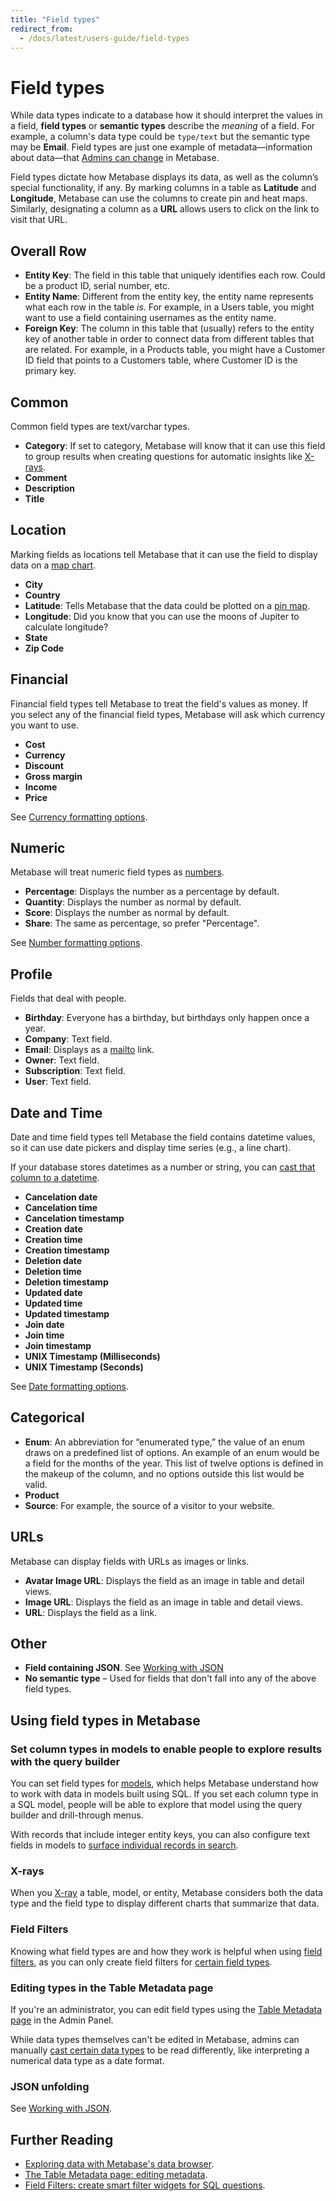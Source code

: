 ```yaml
---
title: "Field types"
redirect_from:
  - /docs/latest/users-guide/field-types
---
```


# Field types

While data types indicate to a database how it should interpret the values in a field, **field types** or **semantic types** describe the _meaning_ of a field. For example, a column's data type could be `type/text` but the semantic type may be **Email**. Field types are just one example of metadata—information about data—that [Admins can change](./metadata-editing.md) in Metabase.

Field types dictate how Metabase displays its data, as well as the column’s special functionality, if any. By marking columns in a table as **Latitude** and **Longitude**, Metabase can use the columns to create pin and heat maps. Similarly, designating a column as a **URL** allows users to click on the link to visit that URL.

## Overall Row

- **Entity Key**: The field in this table that uniquely identifies each row. Could be a product ID, serial number, etc.
- **Entity Name**: Different from the entity key, the entity name represents what each row in the table _is_. For example, in a Users table, you might want to use a field containing usernames as the entity name.
- **Foreign Key**: The column in this table that (usually) refers to the entity key of another table in order to connect data from different tables that are related. For example, in a Products table, you might have a Customer ID field that points to a Customers table, where Customer ID is the primary key.

## Common

Common field types are text/varchar types.

- **Category**: If set to category, Metabase will know that it can use this field to group results when creating questions for automatic insights like [X-rays](../exploration-and-organization/x-rays.md).
- **Comment**
- **Description**
- **Title**

## Location

Marking fields as locations tell Metabase that it can use the field to display data on a [map chart](../questions/sharing/visualizations/map.md).

- **City**
- **Country**
- **Latitude**: Tells Metabase that the data could be plotted on a [pin map](../questions/sharing/visualizations/map.md).
- **Longitude**: Did you know that you can use the moons of Jupiter to calculate longitude?
- **State**
- **Zip Code**

## Financial

Financial field types tell Metabase to treat the field's values as money. If you select any of the financial field types, Metabase will ask which currency you want to use.

- **Cost**
- **Currency**
- **Discount**
- **Gross margin**
- **Income**
- **Price**

See [Currency formatting options](../questions/sharing/visualizations/table.md#currency-formatting-options).

## Numeric

Metabase will treat numeric field types as [numbers](../questions/sharing/visualizations/table.md#number-formatting-options).

- **Percentage**: Displays the number as a percentage by default.
- **Quantity**: Displays the number as normal by default.
- **Score**: Displays the number as normal by default.
- **Share**: The same as percentage, so prefer "Percentage".

See [Number formatting options](../questions/sharing/visualizations/table.md#number-formatting-options).

## Profile

Fields that deal with people.

- **Birthday**: Everyone has a birthday, but birthdays only happen once a year.
- **Company**: Text field.
- **Email**: Displays as a [mailto](https://en.wikipedia.org/wiki/Mailto) link.
- **Owner**: Text field.
- **Subscription**: Text field.
- **User**: Text field.

## Date and Time

Date and time field types tell Metabase the field contains datetime values, so it can use date pickers and display time series (e.g., a line chart).

If your database stores datetimes as a number or string, you can [cast that column to a datetime](./metadata-editing.md#casting-to-a-specific-data-type).

- **Cancelation date**
- **Cancelation time**
- **Cancelation timestamp**
- **Creation date**
- **Creation time**
- **Creation timestamp**
- **Deletion date**
- **Deletion time**
- **Deletion timestamp**
- **Updated date**
- **Updated time**
- **Updated timestamp**
- **Join date**
- **Join time**
- **Join timestamp**
- **UNIX Timestamp (Milliseconds)**
- **UNIX Timestamp (Seconds)**

See [Date formatting options](../questions/sharing/visualizations/table.md#date-formatting-options).

## Categorical

- **Enum**: An abbreviation for “enumerated type,” the value of an enum draws on a predefined list of options. An example of an enum would be a field for the months of the year. This list of twelve options is defined in the makeup of the column, and no options outside this list would be valid.
- **Product**
- **Source**: For example, the source of a visitor to your website.

## URLs

Metabase can display fields with URLs as images or links.

- **Avatar Image URL**: Displays the field as an image in table and detail views.
- **Image URL**: Displays the field as an image in table and detail views.
- **URL**: Displays the field as a link.

## Other

- **Field containing JSON**. See [Working with JSON](./json-unfolding.md)
- **No semantic type** – Used for fields that don't fall into any of the above field types.

## Using field types in Metabase

### Set column types in models to enable people to explore results with the query builder

You can set field types for [models](./models.md), which helps Metabase understand how to work with data in models built using SQL. If you set each column type in a SQL model, people will be able to explore that model using the query builder and drill-through menus.

With records that include integer entity keys, you can also configure text fields in models to [surface individual records in search](./models.md#surface-individual-records-in-search-by-matching-against-this-column).

### X-rays

When you [X-ray](../exploration-and-organization/x-rays.md) a table, model, or entity, Metabase considers both the data type and the field type to display different charts that summarize that data.

### Field Filters

Knowing what field types are and how they work is helpful when using [field filters](https://www.metabase.com/learn/sql-questions/field-filters.html), as you can only create field filters for [certain field types](../questions/native-editor/sql-parameters.md#field-filter-compatible-types).

### Editing types in the Table Metadata page

If you're an administrator, you can edit field types using the [Table Metadata page](./metadata-editing.md) in the Admin Panel.

While data types themselves can't be edited in Metabase, admins can manually [cast certain data types](./metadata-editing.md#casting-to-a-specific-data-type) to be read differently, like interpreting a numerical data type as a date format.

### JSON unfolding

See [Working with JSON](./json-unfolding.md).

## Further Reading

- [Exploring data with Metabase's data browser](https://www.metabase.com/learn/getting-started/data-browser.html).
- [The Table Metadata page: editing metadata](./metadata-editing.md).
- [Field Filters: create smart filter widgets for SQL questions](https://www.metabase.com/learn/sql-questions/field-filters.html).
